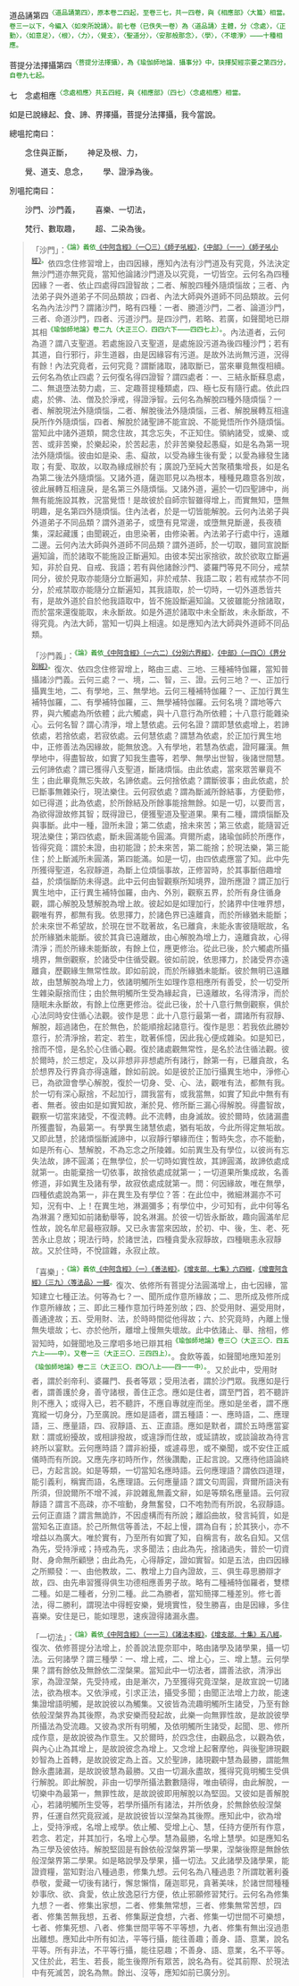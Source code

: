 道品誦第四<sup><font color="green">〈道品誦第四〉，原本卷二四起，至卷三七，共一四卷，與《相應部》〈大篇〉相當。卷三一以下，今編入〈如來所說誦〉。前七卷（已佚失一卷）為〈道品誦〉主體，分〈念處〉，〈正勤〉，〈如意足〉，〈根〉，〈力〉，〈覺支〉，〈聖道分〉，〈安那般那念〉，〈學〉，〈不壞淨〉——十種相應。</font></sup>

菩提分法擇攝第四<sup><font color="green">〈菩提分法擇攝〉，為《瑜伽師地論．攝事分》中，抉擇契經宗要之第四分，自卷九七起。</font></sup>

七　念處相應<sup><font color="green">〈念處相應〉共五四經，與《相應部》（四七）〈念處相應〉相當。</font></sup>

如是已說緣起、食、諦、界擇攝，菩提分法擇攝，我今當說。

總嗢拕南曰：

&emsp;&emsp;念住與正斷，&emsp;&emsp;神足及根、力，

&emsp;&emsp;覺、道支、息念，&emsp;&emsp;學、證淨為後。

別嗢拕南曰：

&emsp;&emsp;沙門、沙門義，&emsp;&emsp;喜樂、一切法，

&emsp;&emsp;梵行、數取趣，&emsp;&emsp;超、二染為後。

> 「沙門」：<sup><font color="green">《論》義依[《中阿含經》（一〇三）《師子吼經》](https://github.com/gwsice/buddhism/blob/master/%E6%97%A9%E6%9C%9F/%E4%B8%AD%E9%98%BF%E5%90%AB%E7%BB%8F/26.md#yin-pin-shi-zi-hou-jing)，[《中部》（一一）《師子吼小經》](https://github.com/gwsice/buddhism/blob/master/%E6%97%A9%E6%9C%9F/%E5%8D%97%E4%BC%A0%E4%B8%AD%E9%83%A8/011%20%E7%8B%AE%E5%AD%90%E5%90%BC%E5%B0%8F%E7%BB%8F.md)。</font></sup>依四念住修習增上，由四因緣，應知內法有沙門道及有究竟，外法決定無沙門道亦無究竟，當知他論諸沙門道及以究竟，一切皆空。云何名為四種因緣？一者、依止四處得四證智故；二者、解脫四種外隨煩惱故；三者、內法弟子與外道弟子不同品類故；四者、內法大師與外道師不同品類故。云何名為內法沙門？謂諸沙門，略有四種：一者、勝道沙門，二者、論道沙門，三者、命道沙門，四者、污道沙門。是四沙門，若略、若廣，如聲聞地已辯其相<sup><font color="green">《瑜伽師地論》卷二九（大正三〇．四四六下——四四七上）。</font></sup>。內法道者，云何為道？謂八支聖道。若處施設八支聖道，是處施設污道為後四種沙門；若有其道，自行邪行，非生道器，由是因緣容有污道。是故外法尚無污道，況得有餘！內法究竟者，云何究竟？謂斷諸取，諸取斷已，當來畢竟無復相續。云何名為依止四處？云何復名得四證智？謂四處者：一、三結永斷蘇息處，二、無退墮法勢力處，三、定趣菩提種類處，四、極七反有隨行處。依此四處，於佛、法、僧及於淨戒，得證淨智。云何名為解脫四種外隨煩惱？一者、解脫現法外隨煩惱，二者、解脫後法外隨煩惱，三者、解脫展轉互相違戾所作外隨煩惱，四者、解脫於諸聖諦不能宣說、不能覺悟所作外隨煩惱。當知此中諸外道類，闕念住故，其念忘失，不正知住。領納諸受，或樂、或苦、或非苦樂，於樂起染，於苦起恚，於非苦樂發起愚癡，如是名為第一現法外隨煩惱。彼由如是染、恚、癡故，以受為緣生後有愛；以愛為緣發生諸取；有愛、取故，以取為緣成辦於有；廣說乃至純大苦聚積集增長，如是名為第二後法外隨煩惱。又諸外道，薩迦耶見以為根本，種種見趣意各別故，彼此展轉互相違戾，是名第三外隨煩惱。又諸外道，遍於一切四聖諦中，尚無有能施設其教，況當覺悟！是故彼於自師宗智雖得增上，而實無知，墮無明趣，是名第四外隨煩惱。住內法者，於是一切皆能解脫。云何內法弟子與外道弟子不同品類？謂外道弟子，或墮有見常邊，或墮無見斷邊，長夜積集，深起藏護；由聞親近，由思染著，由修染著。內法弟子行處中行，遠離二邊。云何內法大師與外道師不同品類？謂外道師，於一切取，雖同宣說斷遍知論，而於諸取不能施設正斷遍知。由彼本契出家捨欲，故於欲取立斷遍知，非於自見、自戒、我語；若有與他諸餘沙門、婆羅門等見不同分，戒禁同分，彼於見取亦能隨分立斷遍知，非於戒禁、我語二取；若有戒禁亦不同分，於戒禁取亦能隨分立斷遍知，其我語取，於一切時，一切外道悉皆共有，是故外道於自於他我語取中，皆不施設斷遍知論。又彼雖能分捨諸取，而於當來還復能取，未永斷故。如是外道於諸取中未全斷故，未永斷故，不得究竟。內法大師，當知一切與上相違。如是應知內法大師與外道師不同品類。
>
> 「沙門義」：<sup><font color="green">《論》義依[《中阿含經》（一六二）《分別六界經》](https://github.com/gwsice/buddhism/blob/master/%E6%97%A9%E6%9C%9F/%E4%B8%AD%E9%98%BF%E5%90%AB%E7%BB%8F/42.md#fen-bie-liu-jie-jing)，[《中部》（一四〇）《界分別經》](https://github.com/gwsice/buddhism/blob/master/%E6%97%A9%E6%9C%9F/%E5%8D%97%E4%BC%A0%E4%B8%AD%E9%83%A8/140%20%E7%95%8C%E5%88%86%E5%88%AB%E7%BB%8F.md)。</font></sup>復次、依四念住修習增上，略由三處、三地、三種補特伽羅，當知普攝諸沙門義。云何三處？一、境，二、智，三、證。云何三地？一、正加行攝異生地，二、有學地，三、無學地。云何三種補特伽羅？一、正加行異生補特伽羅，二、有學補特伽羅，三、無學補特伽羅。云何名境？謂地等六界，與六觸處為所依體；此六觸處，與十八意行為所依體；十八意行能雜染心。云何名智？謂心清淨，增上慧依處。云何名證？謂即慧依處增上，若諦依處，若捨依處，若寂依處。云何慧依處？謂慧為依處，於正加行異生地中，正修善法為因緣故，能無放逸。入有學地，若慧為依處，證阿羅漢。無學地中，得盡智故，如實了知我生盡等，若學、無學出世智，後諸世間慧。云何諦依處？謂已獲得八支聖道，斷諸煩惱。由此依處，當來眾苦畢竟不生；由此畢竟無忘失故，名諦依處。云何捨依處？謂斷彼事；由此依處，於已斷事無雜染行，現法樂住。云何寂依處？謂為斷滅所餘結事，方便勤修，如已得道；此為依處，於所餘結及所餘事能捨無餘。如是一切，以要而言，為欲得證故修其智；既得證已，便獲聖道及聖道果。果有二種，謂煩惱斷及與事斷。此中一種，證所未證；第二依處，捨未來苦；第三依處，能隨習近現法樂住；第四依處，斷未圓滿能令圓滿。齊爾所處，諸瑜伽師於所應作，皆得究竟：謂於未證，由初能證；於未來苦，第二能捨；於現法樂，第三能住；於上斷滅所未圓滿，第四能滿。如是一切，由四依處應當了知。此中先所獲得聖道，名寂靜道，為斷上位煩惱事故，正修習時，於其事斷倍趣增益，於煩惱斷防未得退。此中云何由智觀察所知境界，證所應證？謂正加行異生地中，正行異生補特伽羅，由內、外別，觀察五界，於所有身住循身觀，謂心解脫及慧解脫為增上故。彼起如是如理加行，於諸界中住唯界想，觀唯有界，都無有我。依思擇力，於諸色界已遠離貪，而於所緣猶未能斷；於未來世不希望故，於現在世不耽著故，名已離貪，未能永害彼隨眠故，名於所緣猶未能斷。彼於其貪已遠離故，由心解脫為增上力，遠離貪故，心得清淨；而於所緣未能斷故，有餘上位，應更修治。從此已後，於六觸處所攝境界，無倒觀察，於諸受中住循受觀。彼如前說，依思擇力，於諸受界亦遠離貪，歷觀緣生無常性故。即如前說，而於所緣猶未能斷。彼於無明已遠離故，由慧解脫為增上力，依諸明觸所生如理作意相應所有善受，於一切受所生雜染厭捨而住；由於無明觸所生受為緣起貪，已遠離故，名得清淨，而於隨眠未永斷故，有餘上位應更修治。從此已後，於十八意行無倒觀察，俱於心法同時安住循心法觀。彼作是思：此十八意行最第一者，謂諸所有寂靜、解脫，超過諸色，在於無色，於能順捨起諸意行。復作是思：若我依此勝妙意行，於清淨捨，若定、若生，耽著係憶，因此我心便成雜染。如是知已，捨而不憶，是名於心住循心觀。復於諸處觀無常性，是名於法住循法觀。彼於爾時，於三想定，及以非想非非想處所有諸行，餘第一有，已離貪故，名於想界及行界貪亦得遠離，餘如前說。如是彼於正加行攝異生地中，淨修心已，為欲證會學心解脫，復於一切身、受、心、法，觀唯有法，都無有我。於一切有深心厭捨，不起加行，謂我當有，或我當無，如實了知此中無有有者、無者。彼由如是如實知故，漸於見、修所斷三漏心得解脫。得盡智故，觀察一切當來諸受，不復流轉。此不流轉，由身滅故。彼於爾時，依諸漏盡所獲盡智，為最第一。有學異生諸慧依處，猶有垢故，今此所得定無垢故。又即此慧，於諸煩惱斷滅諦中，以寂靜行攀緣而住；暫時失念，亦不能動，如是所有心、慧解脫，不為忘念之所陵雜。如前異生及有學位，以彼尚有忘失法故，諦不圓滿；在無學位，於一切時如實性故，其諦圓滿，故諦依處成就第一。由能棄捨一切依事，故捨依處成就第一；一切道果所集成故，名善修道，非如異生及諸有學，故寂依處成就第一。問：何因緣故，唯在無學，四種依處說為第一，非在異生及有學位？答：在此位中，微細淋漏亦不可知，況有中、上！在異生地，淋漏彌多；有學位中，少可知有，此中何等名為淋漏？應知如前諸動舉等，說名淋漏。於彼一切皆永斷故，趣向圓滿牟尼性故，說名牟尼最極寂靜。又已永害當來因故，於初、中、後，生、老、死苦永止息故；現法行時，於諸世法，四種貪愛永寂靜故，四種瞋恚永寂靜故。又於住時，不悅諠雜，永寂止故。
>
> 「喜樂」：<sup><font color="green">《論》義依[《中阿含經》（一）《善法經》](https://github.com/gwsice/buddhism/blob/master/%E6%97%A9%E6%9C%9F/%E4%B8%AD%E9%98%BF%E5%90%AB%E7%BB%8F/01.md#1)。[《增支部．七集》六四經](https://github.com/gwsice/buddhism/blob/master/%E6%97%A9%E6%9C%9F/%E5%8D%97%E4%BC%A0%E5%A2%9E%E6%94%AF%E9%83%A8/16%20%E4%B8%83%E9%9B%86%E7%BB%AD%201-2.md#64)，[《增壹阿含經》（三九）〈等法品〉一經](https://github.com/gwsice/buddhism/blob/master/%E6%97%A9%E6%9C%9F/%E5%A2%9E%E4%B8%80%E9%98%BF%E5%90%AB%E7%BB%8F/33.md#39_1)。</font></sup>復次、依修所有菩提分法圓滿增上，由七因緣，當知建立七種正法。何等為七？一、聞所成作意所緣故；二、思所成及修所成作意所緣故；三、即此三種作意加行時差別故；四、於受用財、遍受用財，善通達故；五、受用財、法，於時時間從他得故；六、於究竟時，內離上慢無失壞故；七、亦於他所，離增上慢無失壞故。此中依諸止、舉、捨相，修習知時，如聲聞地及三摩呬多地已辯其相<sup><font color="green">《瑜伽師地論》卷三〇（大正三〇．四五六上——中）。又卷一三（大正三〇．三四四上）。</font></sup>。食飲等義，如聲聞地應知差別<sup><font color="green">《瑜伽師地論》卷二三（大正三〇．四〇八上——四一一中）。</font></sup>。又於此中，受用財者，謂於剎帝利、婆羅門、長者等眾；受用法者，謂於沙門眾。我應如是行者，謂善護於身，善守諸根，善住正念。應如是住者，謂至門首，若不聽許則不應入；或得入已，若不聽許，不應自專就座而坐。應如是坐者，謂不應寬縱一切身分，乃至廣說。應如是語者，謂五種語：一、應時語，二、應理語，三、應量語，四、寂靜語、五、正直語。應如是默者，謂於五時應當宴默：謂或紛擾故，或相誹撥故，或違諍而住故，或延請故，或談論故為待言終所以宴默。云何應時語？謂非紛擾，或遽尋思，或不樂聞，或不安住正威儀時而有所說。又應先序初時所作，然後讚勵，正起言說。又應待他語論終已，方起言說。如是等類，一切當知名應時語。云何應理語？謂依四道理，能引義利，稱實而語，名應理語。云何應量語？謂文句周圓，齊爾所語決有所須，但說爾所不增不減，非說雜亂無義文辭，如是等類名應量語。云何寂靜語？謂言不高疎，亦不喧動，身無奮發，口不咆勃而有所說，名寂靜語。云何正直語？謂言無詭詐，不因虛構而有所說；離諂曲故，發言純質，如是當知名正直語。於己所無信等善法，不起上慢，謂為自有；於其狹小，亦不增益以為廣大。唯於實有，乃至所有如實了知，自稱言有，故名自知。又信為先，受持淨戒；持戒為先，求多聞法；由此為先，捨諸過失，普於一切資財、身命無所顧戀；由此為先，心得靜定，證如實智。如是五法，由四因緣之所顯發：一、由他教故，二、教增上力自內證故，三、俱生尋思勝辯才故，四、由先串習獲得俱生功德相應善男子故。略有二種補特伽羅者，雙標二種。如是二種者，分別二種。此二為勝者，當知簡擇二種差別。修七善法，得二勝利，謂現法中得輕安樂，覺境實性，發生勝喜，由是因緣，多住喜樂。安住是已，能如理思，速疾證得諸漏永盡。
>
> 「一切法」：<sup><font color="green">《論》義依[《中阿含經》（一一三）《諸法本經》](https://github.com/gwsice/buddhism/blob/master/%E6%97%A9%E6%9C%9F/%E4%B8%AD%E9%98%BF%E5%90%AB%E7%BB%8F/28.md#113)。[《增支部．十集》五八經](https://github.com/gwsice/buddhism/blob/master/%E6%97%A9%E6%9C%9F/%E5%8D%97%E4%BC%A0%E5%A2%9E%E6%94%AF%E9%83%A8/24%20%E5%8D%81%E9%9B%86%E7%BB%AD%201-3.md#58)。</font></sup>復次、依修菩提分法增上，於善說法毘奈耶中，略由諸學及諸學果，攝一切法。云何諸學？謂三種學：一、增上戒，二、增上心，三、增上慧。云何學果？謂有餘依及無餘依二涅槃果。當知此中一切法者，謂善法欲，清淨出家，為證涅槃，先受持戒，由是漸次，乃至獲得究竟涅槃，是故宣說一切諸法，欲為根本。又依淨戒，引求正法，攝受多聞；由聞正法增上力故，能速集證增語明觸，是故說彼以為觸集。又彼皆為流趣明觸所生諸受，乃至有餘依般涅槃界為其後際，為求安樂而發起故，此樂一向無罪性故，是故說彼學所攝法為受流趣。又彼為求所有明觸，及依明觸所生諸受，起聞、思、修所成作意，是故說彼為作意生。又於爾時，於四念住，由觀品念，以觀為依，與內心止為其增上，是故說彼念為增上。又念增上起奢摩他，與後聖諦現觀妙智為上首轉，是故說彼定為上首。又於聖諦，諸現觀中慧為最勝，謂能無餘永盡諸漏，是故說彼慧為最勝。又由一切漏永盡故，獲得究竟明觸生受俱行解脫。即此解脫，非由一切學所攝法數數隨得，唯由頓得，由此解脫，一切樂中為最第一，無罪性故，是故說彼即用解脫以為堅固。又彼如是善解脫心，若諸明觸所生受等，若學所攝所有諸法，并所依身，於無餘依般涅槃界，任運自然究竟寂滅，是故說彼皆以涅槃為其後際。應知此中，欲為增上，受持淨戒，名增上戒學。依止觸、受增上心、慧，任持方便所有作意，若念、若定，并其加行，名增上心學。慧為最勝，名增上慧學。如是應知名為三學及彼依持。解脫堅固是有餘依般涅槃界第一學果，涅槃後際是無餘依般涅槃界第二學果。如是略說學及學果，攝一切法。又此諸學及諸學果，能證資糧，當知對治八種過患，修集九想。云何名為八種過患？所謂耽著利養恭敬，愛藏一切後有諸行，懈怠懶惰，薩迦耶見，貪著美味，於諸世間種種妙事欣、欲、貪愛，依止放逸惡行方便，依止邪願修習梵行。云何名為修集九想？一者、修集出家想，二者、修集無常想，三者、修集無常苦想，四者、修集苦無我想，五者、修集厭逆食想，六者、修集一切世間不可樂想，七者、修集死想、八者、修集世間平等不平等想，九者、修集有無出沒過患出離想。應知此中所有如法，平等行攝，能往善趣；善身、語、意業，說名平等。所有非法，不平等行攝，能往惡趣；不善身、語、意業，名不平等。又住於此，若生、若長，能生後際所有眾苦，說名為有。從其前際、於現法中有死滅苦，說名為無。餘出、沒等，應知如前已廣分別。